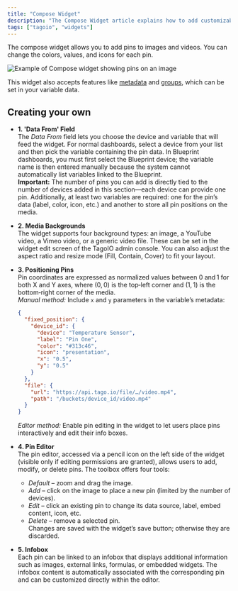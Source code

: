 ```yaml
---
title: "Compose Widget"
description: "The Compose Widget article explains how to add customizable pins to images and videos within TagoIO, including support for metadata and groups. It also outlines the main sections for configuring the widget: data source, media backgrounds, pin positioning, pin editor, and infobox settings."
tags: ["tagoio", "widgets"]
---
```

The compose widget allows you to add pins to images and videos. You can change the colors, values, and icons for each pin.

![Example of Compose widget showing pins on an image](/docs_imagem/tagoio/compose-widget-2.gif)

This widget also accepts features like [metadata](../../devices/data-management/metadata) and [groups](../../devices/data-management/data-manipulation#groups), which can be set in your variable data.

## Creating your own

- **1. 'Data From' Field**  
  The *Data From* field lets you choose the device and variable that will feed the widget. For normal dashboards, select a device from your list and then pick the variable containing the pin data. In Blueprint dashboards, you must first select the Blueprint device; the variable name is then entered manually because the system cannot automatically list variables linked to the Blueprint.  
  **Important:** The number of pins you can add is directly tied to the number of devices added in this section—each device can provide one pin. Additionally, at least two variables are required: one for the pin’s data (label, color, icon, etc.) and another to store all pin positions on the media.

- **2. Media Backgrounds**  
  The widget supports four background types: an image, a YouTube video, a Vimeo video, or a generic video file. These can be set in the widget edit screen of the TagoIO admin console. You can also adjust the aspect ratio and resize mode (Fill, Contain, Cover) to fit your layout.

- **3. Positioning Pins**  
  Pin coordinates are expressed as normalized values between 0 and 1 for both X and Y axes, where (0, 0) is the top‑left corner and (1, 1) is the bottom‑right corner of the media.  
  *Manual method:* Include `x` and `y` parameters in the variable’s metadata:
  ```json
  {
    "fixed_position": {
      "device_id": {
        "device": "Temperature Sensor",
        "label": "Pin One",
        "color": "#313c46",
        "icon": "presentation",
        "x": "0.5",
        "y": "0.5"
      }
    },
    "file": {
      "url": "https://api.tago.io/file/…/video.mp4",
      "path": "/buckets/device_id/video.mp4"
    }
  }
  ```
  *Editor method:* Enable pin editing in the widget to let users place pins interactively and edit their info boxes.

- **4. Pin Editor**  
  The pin editor, accessed via a pencil icon on the left side of the widget (visible only if editing permissions are granted), allows users to add, modify, or delete pins. The toolbox offers four tools:  
  - *Default* – zoom and drag the image.  
  - *Add* – click on the image to place a new pin (limited by the number of devices).  
  - *Edit* – click an existing pin to change its data source, label, embed content, icon, etc.  
  - *Delete* – remove a selected pin.  
  Changes are saved with the widget’s save button; otherwise they are discarded.

- **5. Infobox**  
  Each pin can be linked to an infobox that displays additional information such as images, external links, formulas, or embedded widgets. The infobox content is automatically associated with the corresponding pin and can be customized directly within the editor.